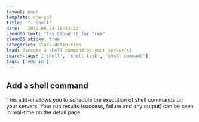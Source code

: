 ```yaml
---
layout: post
template: one-col
title:  "- Shell"
date:   2040-09-24 10:51:22
cloud66_text: "Try Cloud 66 for free"
cloud66_sticky: true
categories: stack-definition
lead: Execute a shell command on your server(s)
search-tags: ['shell', 'shell task', 'shell command']
tags: ['Add in']
---
```


## Add a shell command

This add-in allows you to schedule the execution of shell commands on your servers. Your run results (success, failure and any output) can be seen in real-time on the detail page.